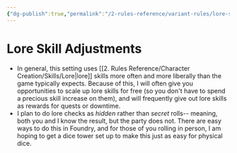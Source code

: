 ```yaml
---
{"dg-publish":true,"permalink":"/2-rules-reference/variant-rules/lore-skill-adjustments/","noteIcon":""}
---
```


# Lore Skill Adjustments

- In general, this setting uses [[2. Rules Reference/Character Creation/Skills/Lore\|lore]] skills more often and more liberally than the game typically expects. Because of this, I will often give you opportunities to scale up lore skills for free (so you don't have to spend a precious skill increase on them), and will frequently give out lore skills as rewards for quests or downtime. 
- I plan to do lore checks as *hidden* rather than *secret* rolls-- meaning, both you and I know the result, but the party does not. There are easy ways to do this in Foundry, and for those of you rolling in person, I am hoping to get a dice tower set up to make this just as easy for physical dice. 
